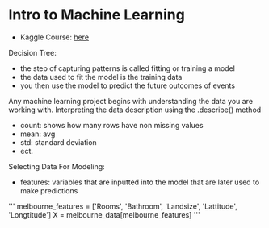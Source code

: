 # Intro to Machine Learning
- Kaggle Course: [here](https://www.kaggle.com/learn/intro-to-machine-learning)

Decision Tree: 
- the step of capturing patterns is called fitting or training a model
- the data used to fit the model is the training data
- you then use the model to predict the future outcomes of events

Any machine learning project begins with understanding the data you are working with.
Interpreting the data description using the .describe() method
- count: shows how many rows have non missing values
- mean: avg
- std: standard deviation
- ect.

Selecting Data For Modeling:
- features: variables that are inputted into the model that are later used to make predictions

'''
melbourne_features = ['Rooms', 'Bathroom', 'Landsize', 'Lattitude', 'Longtitude']
X = melbourne_data[melbourne_features]
'''
 
